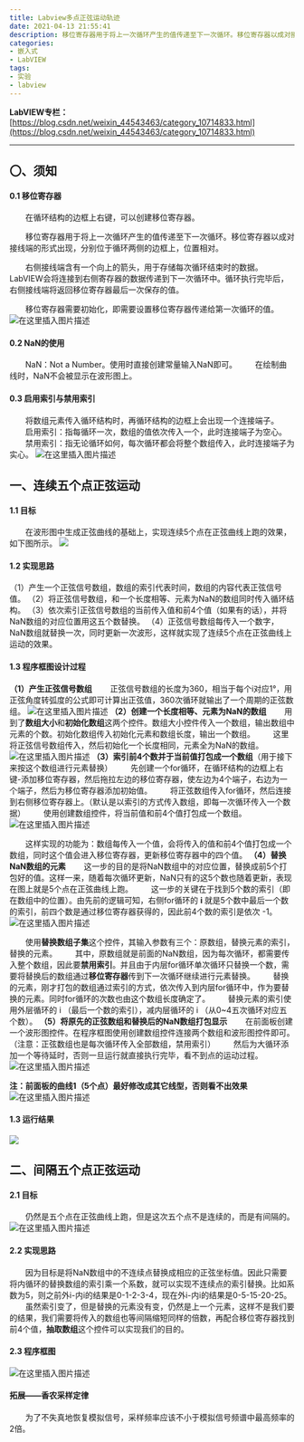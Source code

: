 ```yaml
---
title: Labview多点正弦运动轨迹
date: 2021-04-13 21:55:41
description: 移位寄存器用于将上一次循环产生的值传递至下一次循环。移位寄存器以成对接线端的形式出现，分别位于循环两侧的边框上，位置相对。移位寄存器需要初始化，即需要设置移位寄存器传递给第一次循环的值。
categories:
- 嵌入式
- LabVIEW
tags:
- 实验
- labview
---
```


**LabVIEW专栏：**[https://blog.csdn.net/weixin_44543463/category_10714833.html](https://blog.csdn.net/weixin_44543463/category_10714833.html)

---
## 〇、须知
#### 0.1 移位寄存器
&emsp;&emsp;在循环结构的边框上右键，可以创建移位寄存器。

&emsp;&emsp;移位寄存器用于将上一次循环产生的值传递至下一次循环。移位寄存器以成对接线端的形式出现，分别位于循环两侧的边框上，位置相对。

&emsp;&emsp;右侧接线端含有一个向上的箭头，用于存储每次循环结束时的数据。LabVIEW会将连接到右侧寄存器的数据传递到下一次循环中。循环执行完毕后，右侧接线端将返回移位寄存器最后一次保存的值。

&emsp;&emsp;移位寄存器需要初始化，即需要设置移位寄存器传递给第一次循环的值。
![在这里插入图片描述](https://img-blog.csdnimg.cn/2021041317154237.png#pic_center)
#### 0.2 NaN的使用
&emsp;&emsp;NaN：Not a Number。使用时直接创建常量输入NaN即可。
&emsp;&emsp;在绘制曲线时，NaN不会被显示在波形图上。
#### 0.3 启用索引与禁用索引
&emsp;&emsp;将数组元素传入循环结构时，再循环结构的边框上会出现一个连接端子。
&emsp;&emsp;启用索引：指每循环一次，数组的值依次传入一个，此时连接端子为空心。
&emsp;&emsp;禁用索引：指无论循环如何，每次循环都会将整个数组传入，此时连接端子为实心。
![在这里插入图片描述](https://img-blog.csdnimg.cn/20210413171325921.png#pic_center)

## 一、连续五个点正弦运动
#### 1.1 目标
&emsp;&emsp;在波形图中生成正弦曲线的基础上，实现连续5个点在正弦曲线上跑的效果，如下图所示。
![](https://img-blog.csdnimg.cn/20210413122553724.png?x-oss-process=image/watermark,type_ZmFuZ3poZW5naGVpdGk,shadow_10,text_SGFsZi1BIFN0dWRpbw==,size_16,color_FFFFFF,t_70#pic_center)
#### 1.2 实现思路
（1）产生一个正弦信号数组，数组的索引代表时间，数组的内容代表正弦信号值。
（2）将正弦信号数组，和一个长度相等、元素为NaN的数组同时传入循环结构。
（3）依次索引正弦信号数组的当前传入值和前4个值（如果有的话），并将NaN数组的对应位置用这五个数替换。
（4）正弦信号数组每传入一个数字，NaN数组就替换一次，同时更新一次波形，这样就实现了连续5个点在正弦曲线上运动的效果。
#### 1.3 程序框图设计过程
**（1）产生正弦信号数组**
&emsp;&emsp;正弦信号数组的长度为360，相当于每个i对应1°，用正弦角度转弧度的公式即可计算出正弦值，360次循环就输出了一个周期的正弦数组。
![在这里插入图片描述](https://img-blog.csdnimg.cn/20210413164210826.png#pic_center)
**（2）创建一个长度相等、元素为NaN的数组**
&emsp;&emsp;用到了**数组大小**和**初始化数组**这两个控件。数组大小控件传入一个数组，输出数组中元素的个数。初始化数组传入初始化元素和数组长度，输出一个数组。
&emsp;&emsp;这里将正弦信号数组传入，然后初始化一个长度相同，元素全为NaN的数组。
![在这里插入图片描述](https://img-blog.csdnimg.cn/20210413164708184.png#pic_center)
**（3）索引前4个数并于当前值打包成一个数组**（用于接下来按这个数组进行元素替换）
&emsp;&emsp;先创建一个for循环，在循环结构的边框上右键-添加移位寄存器，然后拖拉左边的移位寄存器，使左边为4个端子，右边为一个端子，然后为移位寄存器添加初始值。
&emsp;&emsp;将正弦数组传入for循环，然后连接到右侧移位寄存器上。（默认是以索引的方式传入数组，即每一次循环传入一个数据）
&emsp;&emsp;使用创建数组控件，将当前值和前4个值打包成一个数组。
![在这里插入图片描述](https://img-blog.csdnimg.cn/20210413211244221.png?x-oss-process=image/watermark,type_ZmFuZ3poZW5naGVpdGk,shadow_10,text_SGFsZi1BIFN0dWRpbw==,size_16,color_FFFFFF,t_70#pic_center)

&emsp;&emsp;这样实现的功能为：数组每传入一个值，会将传入的值和前4个值打包成一个数组，同时这个值会进入移位寄存器，更新移位寄存器中的四个值。
**（4）替换NaN数组的元素**
&emsp;&emsp;这一步的目的是将NaN数组中的对应位置，替换成前5个打包好的值。这样一来，随着每次循环更新，NaN只有的这5个数也随着更新，表现在图上就是5个点在正弦曲线上跑。
&emsp;&emsp;这一步的关键在于找到5个数的索引（即在数组中的位置）。由先前的逻辑可知，右侧for循环的 **i** 就是5个数中最后一个数的索引，前四个数是通过移位寄存器获得的，因此前4个数的索引是依次 -1。
![在这里插入图片描述](https://img-blog.csdnimg.cn/20210413211418635.png?x-oss-process=image/watermark,type_ZmFuZ3poZW5naGVpdGk,shadow_10,text_SGFsZi1BIFN0dWRpbw==,size_16,color_FFFFFF,t_70#pic_center)

&emsp;&emsp;使用**替换数组子集**这个控件，其输入参数有三个：原数组，替换元素的索引，替换的元素。
&emsp;&emsp;其中，原数组就是前面的NaN数组，因为每次循环，都需要传入整个数组，因此要**禁用索引**。并且由于内层for循环单次循环只替换一个数，需要将替换后的数组通过**移位寄存器**传到下一次循环继续进行元素替换。
&emsp;&emsp;替换的元素，刚才打包的数组通过索引的方式，依次传入到内层for循环中，作为要替换的元素。同时for循环的次数也由这个数组长度确定了。
&emsp;&emsp;替换元素的索引使用外层循环的 i （最后一个数的索引），减内层循环的 i （从0~4五次循环对应五个数）。
**（5）将原先的正弦数组和替换后的NaN数组打包显示**
&emsp;&emsp;在前面板创建一个波形图控件。在程序框图使用创建数组控件连接两个数组和波形图控件即可。（注意：正弦数组也是每次循环传入全部数组，禁用索引）
&emsp;&emsp;然后为大循环添加一个等待延时，否则一旦运行就直接执行完毕，看不到点的运动过程。
![在这里插入图片描述](https://img-blog.csdnimg.cn/20210413211621655.png?x-oss-process=image/watermark,type_ZmFuZ3poZW5naGVpdGk,shadow_10,text_SGFsZi1BIFN0dWRpbw==,size_16,color_FFFFFF,t_70#pic_center)

**注：前面板的曲线1（5个点）最好修改成其它线型，否则看不出效果**
![在这里插入图片描述](https://img-blog.csdnimg.cn/20210413175710828.png?x-oss-process=image/watermark,type_ZmFuZ3poZW5naGVpdGk,shadow_10,text_SGFsZi1BIFN0dWRpbw==,size_16,color_FFFFFF,t_70#pic_center)

#### 1.3 运行结果
![](https://img-blog.csdnimg.cn/20210413122553724.png?x-oss-process=image/watermark,type_ZmFuZ3poZW5naGVpdGk,shadow_10,text_SGFsZi1BIFN0dWRpbw==,size_16,color_FFFFFF,t_70#pic_center)
## 二、间隔五个点正弦运动
#### 2.1 目标
&emsp;&emsp;仍然是五个点在正弦曲线上跑，但是这次五个点不是连续的，而是有间隔的。
![在这里插入图片描述](https://img-blog.csdnimg.cn/202104132141076.png?x-oss-process=image/watermark,type_ZmFuZ3poZW5naGVpdGk,shadow_10,text_SGFsZi1BIFN0dWRpbw==,size_16,color_FFFFFF,t_70#pic_center)

#### 2.2 实现思路
&emsp;&emsp;因为目标是将NaN数组中的不连续点替换成相应的正弦坐标值。因此只需要将内循环的替换数组的索引乘一个系数，就可以实现不连续点的索引替换。比如系数为5，则之前外i-内i的结果是0-1-2-3-4，现在外i-内i的结果是0-5-15-20-25。
&emsp;&emsp;虽然索引变了，但是替换的元素没有变，仍然是上一个元素，这样不是我们要的结果，我们需要将传入的数组也等间隔缩短同样的倍数，再配合移位寄存器找到前4个值，**抽取数组**这个控件可以实现我们的目的。
#### 2.3 程序框图
![在这里插入图片描述](https://img-blog.csdnimg.cn/20210413215346309.png?x-oss-process=image/watermark,type_ZmFuZ3poZW5naGVpdGk,shadow_10,text_SGFsZi1BIFN0dWRpbw==,size_16,color_FFFFFF,t_70#pic_center)
#### 拓展——香农采样定律
&emsp;&emsp;为了不失真地恢复模拟信号，采样频率应该不小于模拟信号频谱中最高频率的2倍。